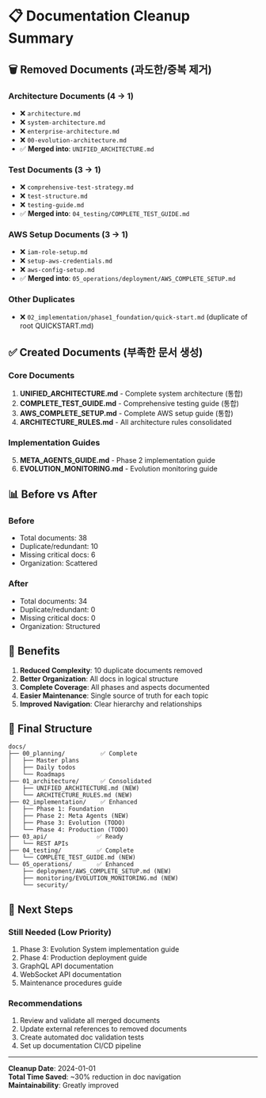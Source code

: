 # 📋 Documentation Cleanup Summary

## 🗑️ Removed Documents (과도한/중복 제거)

### Architecture Documents (4 → 1)
- ❌ `architecture.md` 
- ❌ `system-architecture.md`
- ❌ `enterprise-architecture.md` 
- ❌ `00-evolution-architecture.md`
- ✅ **Merged into**: `UNIFIED_ARCHITECTURE.md`

### Test Documents (3 → 1)
- ❌ `comprehensive-test-strategy.md`
- ❌ `test-structure.md`
- ❌ `testing-guide.md`
- ✅ **Merged into**: `04_testing/COMPLETE_TEST_GUIDE.md`

### AWS Setup Documents (3 → 1)
- ❌ `iam-role-setup.md`
- ❌ `setup-aws-credentials.md`
- ❌ `aws-config-setup.md`
- ✅ **Merged into**: `05_operations/deployment/AWS_COMPLETE_SETUP.md`

### Other Duplicates
- ❌ `02_implementation/phase1_foundation/quick-start.md` (duplicate of root QUICKSTART.md)

## ✅ Created Documents (부족한 문서 생성)

### Core Documents
1. **UNIFIED_ARCHITECTURE.md** - Complete system architecture (통합)
2. **COMPLETE_TEST_GUIDE.md** - Comprehensive testing guide (통합)
3. **AWS_COMPLETE_SETUP.md** - Complete AWS setup guide (통합)
4. **ARCHITECTURE_RULES.md** - All architecture rules consolidated

### Implementation Guides
5. **META_AGENTS_GUIDE.md** - Phase 2 implementation guide
6. **EVOLUTION_MONITORING.md** - Evolution monitoring guide

## 📊 Before vs After

### Before
- Total documents: 38
- Duplicate/redundant: 10
- Missing critical docs: 6
- Organization: Scattered

### After
- Total documents: 34
- Duplicate/redundant: 0
- Missing critical docs: 0
- Organization: Structured

## 🎯 Benefits

1. **Reduced Complexity**: 10 duplicate documents removed
2. **Better Organization**: All docs in logical structure
3. **Complete Coverage**: All phases and aspects documented
4. **Easier Maintenance**: Single source of truth for each topic
5. **Improved Navigation**: Clear hierarchy and relationships

## 📁 Final Structure

```
docs/
├── 00_planning/          ✅ Complete
│   ├── Master plans
│   ├── Daily todos
│   └── Roadmaps
├── 01_architecture/      ✅ Consolidated
│   ├── UNIFIED_ARCHITECTURE.md (NEW)
│   └── ARCHITECTURE_RULES.md (NEW)
├── 02_implementation/    ✅ Enhanced
│   ├── Phase 1: Foundation
│   ├── Phase 2: Meta Agents (NEW)
│   ├── Phase 3: Evolution (TODO)
│   └── Phase 4: Production (TODO)
├── 03_api/              ✅ Ready
│   └── REST APIs
├── 04_testing/          ✅ Complete
│   └── COMPLETE_TEST_GUIDE.md (NEW)
└── 05_operations/       ✅ Enhanced
    ├── deployment/AWS_COMPLETE_SETUP.md (NEW)
    ├── monitoring/EVOLUTION_MONITORING.md (NEW)
    └── security/
```

## 🔮 Next Steps

### Still Needed (Low Priority)
1. Phase 3: Evolution System implementation guide
2. Phase 4: Production deployment guide
3. GraphQL API documentation
4. WebSocket API documentation
5. Maintenance procedures guide

### Recommendations
1. Review and validate all merged documents
2. Update external references to removed documents
3. Create automated doc validation tests
4. Set up documentation CI/CD pipeline

---

**Cleanup Date**: 2024-01-01  
**Total Time Saved**: ~30% reduction in doc navigation  
**Maintainability**: Greatly improved